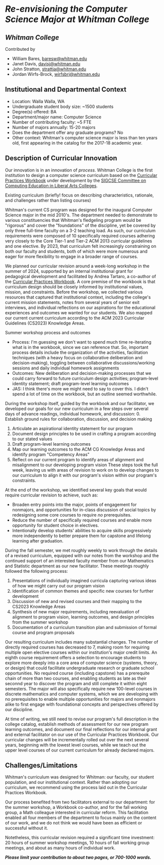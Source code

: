 # _Re-envisioning the Computer Science Major at Whitman College_

## _Whitman College_
Contributed by
- William Bares, baresw@whitman.edu
- Janet Davis, davisj@whitman.edu
- John Stratton, strattja@whitman.edu
- Jordan Wirfs-Brock, wirfsbrj@whitman.edu

## Institutional and Departmental Context
- Location: Walla Walla, WA
- Undergraduate student body size: ~1500 students
- Degree(s) offered: BA
- Department/major name: Computer Science
- Number of contributing faculty: ~5 FTE
- Number of majors annually: 15-20 majors
- Does the department offer any graduate programs? No
- Other context: Whitman's computer science major is less than ten years old, first appearing in the catalog for the 2017-18 academic year.

## Description of Curricular Innovation

Our innovation is in an innovation of _process_. 
Whitman College is the first institution to design a computer science curriculum based on the 
[Curricular Practices Workbook](https://computing-in-the-liberal-arts.github.io/CS2023/) under development by the 
[SIGCSE Committee on Computing Education in Liberal Arts Colleges](https://computing-in-the-liberal-arts.github.io/).

Existing curriculum (briefly! focus on describing characteristics, rationale, and challenges rather than listing courses)

Whitman's current CS program was designed for the inaugural Computer Science major in the mid 2010's. 
The department needed to demonstrate to various constituencies that Whitman's fledgeling program would be 
"rigorous" and cover the "foundations" of the discipline, yet be covered by only three full-time 
faculty on a 3-2 teaching load. 
As such, our curriculum requirements were composed of 10 specifically required courses adhering very closely to the 
Core Tier-1 and Tier-2 ACM 2013 curricular guidelines and one elective. 
By 2023, that curriculum felt increasingly constraining on both our faculty and students, both of which 
were more numerous and eager for more flexibility to engage in a broader range of courses.

We planned our curricular revision around a week-long workshop in the summer of 2024, 
supported by an internal institutional grant for pedagogical development and facilitated 
by Andrea Tartaro, a co-author of the [Curricular Practices Workbook](https://computing-in-the-liberal-arts.github.io/CS2023/).
A core premise of the workbook is that curriculum design should be closely 
informed by institutional values, mission, and constraints. 
Before the workshop, we collected various resources that captured that institutional 
context, including the college's current mission statements, notes from several years 
of senior exit interviews, and individual reflections on our aspirations for the 
educational experiences and outcomes we wanted for our students.
We also mapped our current current curriculum according to the ACM 2023 Curricular Guidelines (CS2023)
Knowledge Areas.

Summer workshop process and outcomes
- Process: I'm guessing we don't want to spend much time re-iterating what is in the workbook, since we can reference that. So, important process details include the organization of the activities, facilitation techniques (with a heavy focus on collaborative deliberation and decision-making), toggling between collaborative discussions/working sessions and daily individual homework assignments
- Outcomes: New deliberation and decision-making processes that we could carry forward to future curriculum design activities; program-level identity statement; draft program-level learning outcomes
- JAS: I think there's more we might need to say to cover this. I didn't spend a lot of time on the workbook, but an outline seemed worthwhile.

During the workshop itself, guided by the workbook and our facilitator, we 
developed our goals for our new curriculum in a few steps over several days of advance readings, individual homework, and discussion:
0. Establish ground rules for collaboration, discussion, and decision making
1. Articulate an aspirational identity statement for our program
2. Document design principles to be used in crafting a program according to our stated values
3. Draft program-level learning outcomes
4. Map our learning outcomes to the ACM CG Knowledge Areas and identify program "Competency Areas"
5. Reflect on our current program to identify areas of alignment and misalignment to our developing program vision
These steps took the full week, leaving us with areas of revision to work on to develop changes to our curriculum 
to align it with our program's vision within our program's constraints.

At the end of the workshop, we identified several key goals that would require curricular revision to achieve, such as:
* Broaden entry points into the major, points of engagement for nonmajors, and opportunities for in-class discussion of social topics by redesigning some core courses to require _no_ prerequisites.
* Reduce the number of specifically required courses and enable more opportunity for student choice in electives.
* Intentionally develop students' abilities to acquire skills progressively more independently to better prepare them for capstone and lifelong learning after graduation.

During the fall semester, we met roughly weekly to work through the details of a revised curriculum, 
equipped with our notes from the workshop and the continued support of an interested faculty member 
from our Mathematics and Statistic department as our new facilitator. 
These meetings roughly followed the following process:
1. Presentations of individually imagined curricula capturing various ideas of how we might carry out our program vision
2. Identification of common themes and specific new courses for further development
3. Discussion of new and revised courses and their mapping to the CS2023 Knowledge Areas
4. Synthesis of new major requirements, including reevaluation of alignment to program vision, learning outcomes, and design principles from the summer workshop
5. Documentation of a curriculum transition plan and submission of formal course and program proposals

Our resulting curriculum includes many substantial changes. 
The number of directly required courses has decreased to 7, making room for requiring multiple 
open elective courses within our institution's major credit limits. 
An eighth course requirement offers a selection to encourage students to explore more deeply 
into a core area of computer science (systems, theory, or design) that could facilitate 
undergraduate research or graduate school opportunities.
No required course (including capstone) has a prerequite chain of more than two courses, 
and enabling students as late as their seconnd year to discover the program and still 
complete it within eight semesters.
The major will also specifically require new 100-level courses in discrete mathematics and computer systems, 
which we are developing with no prerequisites to enable multiple opportunities for majors and nonmajors 
alike to first engage with foundational concepts and perspectives offered by our discipline. 

At time of writing, we still need to revise our program's full description in the college catalog, 
establish methods of assessment for our new program learning outcomes, and document our final reflections 
for our internal grant and external facilitator on our use of the Curricular Practices Workbook.
Our curricular changes will be incrementally rolled out over the next several years, 
beginning with the lowest level courses, while we teach out the upper level courses 
of our current curriculum for already declared majors. 

## Challenges/Limitations

Whitman's curriculum was designed for Whitman: 
our faculty, our student population, and our institutional context. 
Rather than adopting our curriculum, we recommend using the process laid out in the Curricular Practices Workbook. 

Our process benefited from two facilitators external to our department: 
for the summer workshop, a Workbook co-author, 
and for the fall working group, a Math colleague interested in curricular reform.
This facilitation enabled all four members of the department to focus mainly on the content of our work, 
and we do not think we would have been as efficient or successful without it.

Notetheless, this curricular revision required a significant time investment:
20 hours of summer workshop meetings, 10 hours of fall working group meetings, and about as many hours of individual work.

**_Please limit your contribution to about two pages, or 700-1000 words._**
